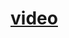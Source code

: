 # [video](https://youtu.be/ycKZKDCMMzM?list=PLA1FTfKBAEX4hblYoH6mnq0zsie2w6Wif)

[printf]: https://en.wikipedia.org/wiki/Printf
